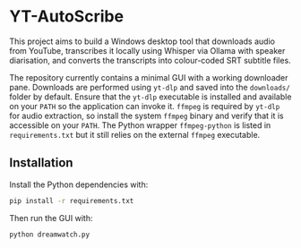 # YT-AutoScribe

This project aims to build a Windows desktop tool that downloads audio from YouTube,
transcribes it locally using Whisper via Ollama with speaker diarisation,
and converts the transcripts into colour-coded SRT subtitle files.

The repository currently contains a minimal GUI with a working downloader pane.
Downloads are performed using `yt-dlp` and saved into the `downloads/` folder by
default. Ensure that the `yt-dlp` executable is installed and available on your
`PATH` so the application can invoke it. `ffmpeg` is required by `yt-dlp` for
audio extraction, so install the system `ffmpeg` binary and verify that it is
accessible on your `PATH`. The Python wrapper `ffmpeg-python` is listed in
`requirements.txt` but it still relies on the external `ffmpeg` executable.

## Installation

Install the Python dependencies with:

```bash
pip install -r requirements.txt
```

Then run the GUI with:

```bash
python dreamwatch.py
```
